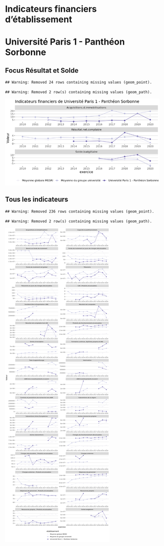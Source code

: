 Indicateurs financiers d’établissement
================

# Université Paris 1 - Panthéon Sorbonne

## Focus Résultat et Solde

    ## Warning: Removed 24 rows containing missing values (geom_point).

    ## Warning: Removed 2 row(s) containing missing values (geom_path).

![](université_paris_1___panthéon_sorbonne_files/figure-gfm/etab.focus-1.png)<!-- -->

## Tous les indicateurs

    ## Warning: Removed 236 rows containing missing values (geom_point).

    ## Warning: Removed 2 row(s) containing missing values (geom_path).

![](université_paris_1___panthéon_sorbonne_files/figure-gfm/etab-1.png)<!-- -->

